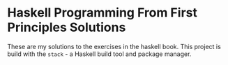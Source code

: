 # Haskell Programming From First Principles Solutions

These are my solutions to the exercises in the haskell book. This project is
build with the `stack` - a Haskell build tool and package manager.
